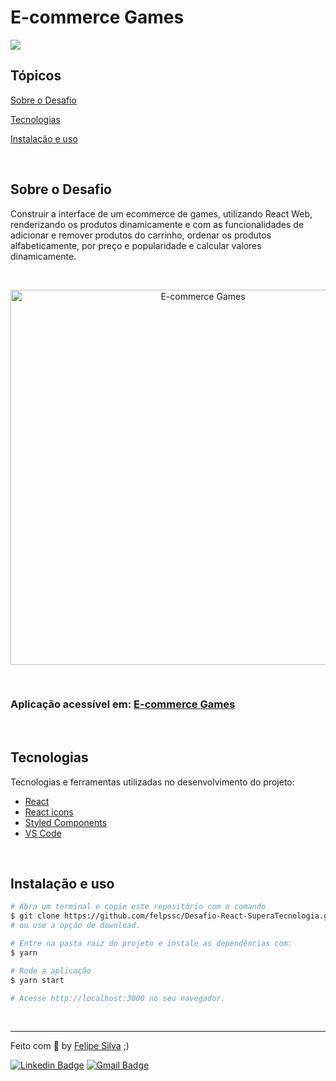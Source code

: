 # E-commerce Games

<p>
  <img src="https://img.shields.io/badge/Made%20by-Felipe%20Silva-6E40C9?style=flat-square">
</p>

## Tópicos 

[Sobre o Desafio](#sobre-o-desafio)

[Tecnologias](#tecnologias)

[Instalação e uso](#instalação-e-uso)

<br>

## Sobre o Desafio
  Construir a interface de um ecommerce de games, utilizando React Web, renderizando os produtos dinamicamente e com as funcionalidades de adicionar e remover produtos do carrinho, ordenar os produtos alfabeticamente, por preço e popularidade e calcular valores dinamicamente.


<br>

<p align="center">
    <img alt="E-commerce Games" src="https://i.imgur.com/d5Feu36.gif?raw=true" width="600px"/>
  </a>
</p>

<br>

### Aplicação acessível em: [E-commerce Games](https://ecommerce-games.vercel.app/)

<br>

## Tecnologias

Tecnologias e ferramentas utilizadas no desenvolvimento do projeto:

- [React](https://reactjs.org/)
- [React icons](https://react-icons.github.io/react-icons/)
- [Styled Components](https://styled-components.com/)
- [VS Code](https://code.visualstudio.com/) 
<br>

## Instalação e uso

```bash
# Abra um terminal e copie este repositório com o comando
$ git clone https://github.com/felpssc/Desafio-React-SuperaTecnologia.git
# ou use a opção de download.

# Entre na pasta raiz do projeto e instale as dependências com:
$ yarn

# Rode a aplicação
$ yarn start

# Acesse http://localhost:3000 no seu navegador.
```

<br>



---

Feito com 💜 by [Felipe Silva](https://github.com/felpssc) ;)

[![Linkedin Badge](https://img.shields.io/badge/-Felipe%20Silva-6E40C9?style=flat-square&logo=Linkedin&logoColor=white&link=https://www.linkedin.com/in/rafaeldcmartins/)](https://www.linkedin.com/in/felipesilva-1/) 
[![Gmail Badge](https://img.shields.io/badge/-carlosfelipesilva.fs@gmail.com-6E40C9?style=flat-square&logo=Gmail&logoColor=white&link=mailto:rafaeldcmartins@gmail.com)](mailto:carlosfelipesilva.fs@gmail.com)